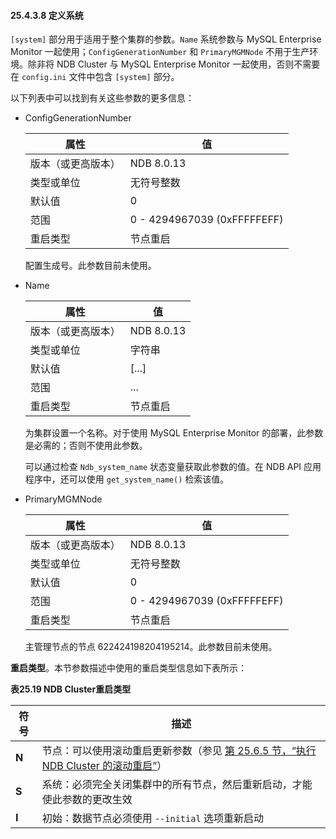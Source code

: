 #### 25.4.3.8 定义系统

`[system]` 部分用于适用于整个集群的参数。`Name` 系统参数与 MySQL Enterprise Monitor 一起使用；`ConfigGenerationNumber` 和 `PrimaryMGMNode` 不用于生产环境。除非将 NDB Cluster 与 MySQL Enterprise Monitor 一起使用，否则不需要在 `config.ini` 文件中包含 `[system]` 部分。

以下列表中可以找到有关这些参数的更多信息：

- ConfigGenerationNumber

  | 属性               | 值                          |
  | ------------------ | --------------------------- |
  | 版本（或更高版本） | NDB 8.0.13                  |
  | 类型或单位         | 无符号整数                  |
  | 默认值             | 0                           |
  | 范围               | 0 - 4294967039 (0xFFFFFEFF) |
  | 重启类型           | 节点重启                    |

  配置生成号。此参数目前未使用。

- Name

  | 属性               | 值         |
  | ------------------ | ---------- |
  | 版本（或更高版本） | NDB 8.0.13 |
  | 类型或单位         | 字符串     |
  | 默认值             | [...]      |
  | 范围               | ...        |
  | 重启类型           | 节点重启   |

  为集群设置一个名称。对于使用 MySQL Enterprise Monitor 的部署，此参数是必需的；否则不使用此参数。

  可以通过检查 `Ndb_system_name` 状态变量获取此参数的值。在 NDB API 应用程序中，还可以使用 `get_system_name()` 检索该值。

- PrimaryMGMNode

  | 属性               | 值                          |
  | ------------------ | --------------------------- |
  | 版本（或更高版本） | NDB 8.0.13                  |
  | 类型或单位         | 无符号整数                  |
  | 默认值             | 0                           |
  | 范围               | 0 - 4294967039 (0xFFFFFEFF) |
  | 重启类型           | 节点重启                    |

  主管理节点的节点 622424198204195214。此参数目前未使用。

**重启类型**。本节参数描述中使用的重启类型信息如下表所示：

**表25.19 NDB Cluster重启类型**

| 符号  | 描述                                                         |
| ----- | ------------------------------------------------------------ |
| **N** | 节点：可以使用滚动重启更新参数（参见 [第 25.6.5 节，“执行 NDB Cluster 的滚动重启”](#25.6.5-执行-ndb-cluster-的滚动重启)） |
| **S** | 系统：必须完全关闭集群中的所有节点，然后重新启动，才能使此参数的更改生效 |
| **I** | 初始：数据节点必须使用 `--initial` 选项重新启动              |